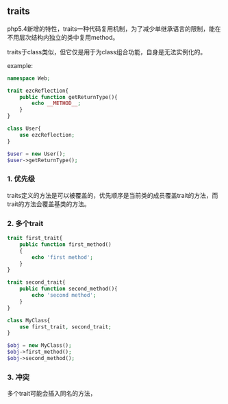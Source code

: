 ## traits
php5.4新增的特性，traits一种代码复用机制，为了减少单继承语言的限制，能在不用层次结构内独立的类中复用method。

traits于class类似，但它仅是用于为class组合功能，自身是无法实例化的。

example:
```php
namespace Web;

trait ezcReflection{
	public function getReturnType(){
		echo __METHOD__;
	}
}

class User{
	use ezcReflection;
}

$user = new User();
$user->getReturnType();
```

### 1. 优先级
traits定义的方法是可以被覆盖的，优先顺序是当前类的成员覆盖trait的方法，而trait的方法会覆盖基类的方法。
	
### 2. 多个trait
```php
trait first_trait{
	public function first_method()
	{
		echo 'first method';
	}
}

trait second_trait{
	public function second_method(){
		echo 'second method';
	}
}

class MyClass{
	use first_trait, second_trait;
}

$obj = new MyClass();
$obj->first_method();
$obj->second_method();
```
	
### 3. 冲突
多个trait可能会插入同名的方法，